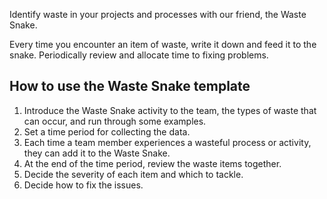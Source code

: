 Identify waste in your projects and processes with our friend, the Waste Snake.

Every time you encounter an item of waste, write it down and feed it to the snake. Periodically review and allocate time to fixing problems.

How to use the Waste Snake template
-----------------------------------

1.  Introduce the Waste Snake activity to the team, the types of waste that can occur, and run through some examples.
2.  Set a time period for collecting the data.
3.  Each time a team member experiences a wasteful process or activity, they can add it to the Waste Snake.
4.  At the end of the time period, review the waste items together.
5.  Decide the severity of each item and which to tackle.
6.  Decide how to fix the issues.